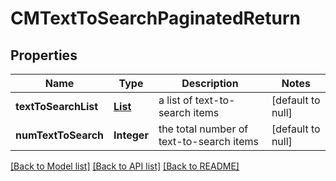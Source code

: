 # CMTextToSearchPaginatedReturn
## Properties

| Name | Type | Description | Notes |
|------------ | ------------- | ------------- | -------------|
| **textToSearchList** | [**List**](TextToSearch.md) | a list of text-to-search items | [default to null] |
| **numTextToSearch** | **Integer** | the total number of text-to-search items | [default to null] |

[[Back to Model list]](../README.md#documentation-for-models) [[Back to API list]](../README.md#documentation-for-api-endpoints) [[Back to README]](../README.md)

